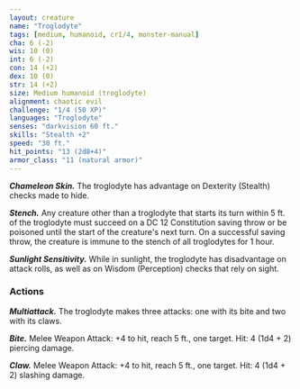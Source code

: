 ```yaml
---
layout: creature
name: "Troglodyte"
tags: [medium, humanoid, cr1/4, monster-manual]
cha: 6 (-2)
wis: 10 (0)
int: 6 (-2)
con: 14 (+2)
dex: 10 (0)
str: 14 (+2)
size: Medium humanoid (troglodyte)
alignment: chaotic evil
challenge: "1/4 (50 XP)"
languages: "Troglodyte"
senses: "darkvision 60 ft."
skills: "Stealth +2"
speed: "30 ft."
hit_points: "13 (2d8+4)"
armor_class: "11 (natural armor)"
---
```


***Chameleon Skin.*** The troglodyte has advantage on Dexterity (Stealth) checks made to hide.

***Stench.*** Any creature other than a troglodyte that starts its turn within 5 ft. of the troglodyte must succeed on a DC 12 Constitution saving throw or be poisoned until the start of the creature's next turn. On a successful saving throw, the creature is immune to the stench of all troglodytes for 1 hour.

***Sunlight Sensitivity.*** While in sunlight, the troglodyte has disadvantage on attack rolls, as well as on Wisdom (Perception) checks that rely on sight.

### Actions

***Multiattack.*** The troglodyte makes three attacks: one with its bite and two with its claws.

***Bite.*** Melee Weapon Attack: +4 to hit, reach 5 ft., one target. Hit: 4 (1d4 + 2) piercing damage.

***Claw.*** Melee Weapon Attack: +4 to hit, reach 5 ft., one target. Hit: 4 (1d4 + 2) slashing damage.